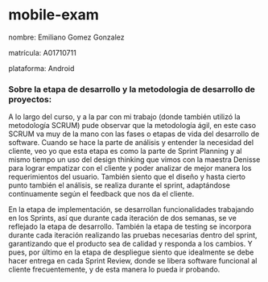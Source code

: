 # mobile-exam

nombre: Emiliano Gomez Gonzalez

matrícula: A01710711

plataforma: Android


### Sobre la etapa de desarrollo y la metodologia de desarrollo de proyectos:
A lo largo del curso, y a la par con mi trabajo (donde también utilizó la metodología SCRUM) pude observar que la metodología ágil, en este caso SCRUM va muy de la mano con las fases o etapas de vida del desarrollo de software. Cuando se hace la parte de análisis y entender la necesidad del cliente, veo yo que esta etapa es como la parte de Sprint Planning y al mismo tiempo un uso del design thinking que vimos con la maestra Denisse para lograr empatizar con el cliente y poder analizar de mejor manera los requerimientos del usuario. También siento que el diseño y hasta cierto punto también el análisis,  se realiza durante el sprint, adaptándose continuamente según el feedback que nos da el cliente.

En la etapa de implementación, se desarrollan funcionalidades trabajando en los Sprints, así que durante cada iteración de dos semanas, se ve reflejado la etapa de desarrollo. También la etapa de testing se incorpora durante cada iteración realizando las pruebas necesarias dentro del sprint, garantizando que el producto sea de calidad y responda a los cambios. Y pues, por último en la etapa de despliegue  siento que idealmente se debe hacer entrega en cada Sprint Review, donde se libera software funcional al cliente frecuentemente, y de esta manera lo pueda ir probando.

